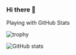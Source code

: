 ### Hi there 👋

<!--
**atchertchian/atchertchian** is a ✨ _special_ ✨ repository because its `README.md` (this file) appears on your GitHub profile.

Here are some ideas to get you started:

- 🔭 I’m currently working on ...
- 🌱 I’m currently learning ...
- 👯 I’m looking to collaborate on ...
- 🤔 I’m looking for help with ...
- 💬 Ask me about ...
- 📫 How to reach me: ...
- 😄 Pronouns: ...
- ⚡ Fun fact: ...
-->

Playing with GitHub Stats

![trophy](https://github-profile-trophy.vercel.app/?username=atchertchian&row=1&column=3)

![GitHub stats](https://github-readme-stats.vercel.app/api?username=atchertchian&count_private=true&show_icons=true&include_all_commits=true&hide=issues,stars)
